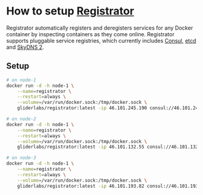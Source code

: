 # How to setup [Registrator](http://gliderlabs.com/registrator/latest/)

Registrator automatically registers and deregisters services for any Docker container
by inspecting containers as they come online. Registrator supports pluggable service
registries, which currently includes [Consul](http://www.consul.io/),
[etcd](https://github.com/coreos/etcd) and [SkyDNS 2](https://github.com/skynetservices/skydns/).

## Setup

~~~ sh
# on node-1
docker run -d -h node-1 \
    --name=registrator \
    --restart=always \
    --volume=/var/run/docker.sock:/tmp/docker.sock \
    gliderlabs/registrator:latest -ip 46.101.245.190 consul://46.101.245.190:8500

# on node-2
docker run -d -h node-1 \
    --name=registrator \
    --restart=always \
    --volume=/var/run/docker.sock:/tmp/docker.sock \
    gliderlabs/registrator:latest -ip 46.101.132.55 consul://46.101.132.55:8500

# on node-3
docker run -d -h node-1 \
    --name=registrator \
    --restart=always \
    --volume=/var/run/docker.sock:/tmp/docker.sock \
    gliderlabs/registrator:latest -ip 46.101.193.82 consul://46.101.193.82:8500
~~~
